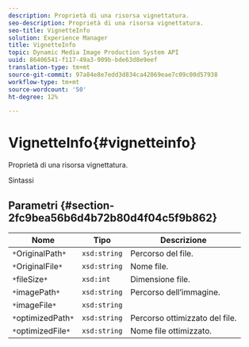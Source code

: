 ```yaml
---
description: Proprietà di una risorsa vignettatura.
seo-description: Proprietà di una risorsa vignettatura.
seo-title: VignetteInfo
solution: Experience Manager
title: VignetteInfo
topic: Dynamic Media Image Production System API
uuid: 86406541-f117-49a3-909b-bde63d8e9eef
translation-type: tm+mt
source-git-commit: 97a84e8e7edd3d834ca42069eae7c09c00d57938
workflow-type: tm+mt
source-wordcount: '50'
ht-degree: 12%

---
```



# VignetteInfo{#vignetteinfo}

Proprietà di una risorsa vignettatura.

Sintassi

## Parametri {#section-2fc9bea56b6d4b72b80d4f04c5f9b862}

| Nome | Tipo | Descrizione |
|---|---|---|
| `*`OriginalPath`*` | `xsd:string` | Percorso del file. |
| `*`OriginalFile`*` | `xsd:string` | Nome file. |
| `*`fileSize`*` | `xsd:int` | Dimensione file. |
| `*`imagePath`*` | `xsd:string` | Percorso dell’immagine. |
| `*`imageFile`*` | `xsd:string` |  |
| `*`optimizedPath`*` | `xsd:string` | Percorso ottimizzato del file. |
| `*`optimizedFile`*` | `xsd:string` | Nome file ottimizzato. |

